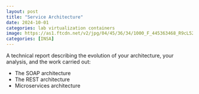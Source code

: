 ```yaml
---
layout: post
title: "Service Architecture"
date: 2024-10-01
categories: lab virtualization containers
image: https://as1.ftcdn.net/v2/jpg/04/45/36/34/1000_F_445363468_R9cL520O5iyHBip1R9h13OkliIaVZIGN.jpg
categories: [INSA]
---
```


A technical report describing the evolution of your architecture, your analysis, and the work carried out:
- The SOAP architecture
- The REST architecture
- Microservices architecture
